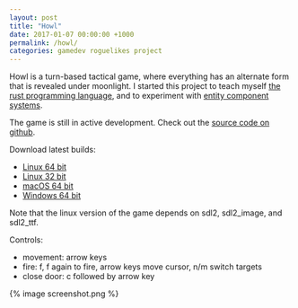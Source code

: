 ```yaml
---
layout: post
title: "Howl"
date: 2017-01-07 00:00:00 +1000
permalink: /howl/
categories: gamedev roguelikes project
---
```


Howl is a turn-based tactical game, where everything has an alternate form that
is revealed under moonlight. I started this project to teach myself [the rust
programming language](https://www.rust-lang.org), and to experiment with
[entity component systems](https://wikipedia.org/wiki/Entity-component-system).

The game is still in active development.
Check out the [source code on github](https://github.com/stevebob/howl).

Download latest builds:
- [Linux 64 bit](https://files.gridbugs.org/howl-linux-x86_64-master.zip)
- [Linux 32 bit](https://files.gridbugs.org/howl-linux-i686-master.zip)
- [macOS 64 bit](https://files.gridbugs.org/howl-macos-x86_64-master.dmg)
- [Windows 64 bit](https://files.gridbugs.org/howl-windows-x86_64-master.zip)

Note that the linux version of the game depends on sdl2, sdl2\_image, and sdl2\_ttf.

Controls:
- movement: arrow keys
- fire: f, f again to fire, arrow keys move cursor, n/m switch targets
- close door: c followed by arrow key

{% image screenshot.png %}

